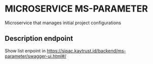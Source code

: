 # MICROSERVICE MS-PARAMETER

Microservice that manages initial project configurations

## Description endpoint

Show list enpoint in https://sipac.kaytrust.id/backend/ms-parameter/swagger-ui.html#/
